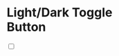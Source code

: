 <!DOCTYPE html>
<html lang="en">
<head>
<meta charset="UTF-8">
<meta name="viewport" content="width=device-width, initial-scale=1.0">
<title>Theme Switcher</title>
<link rel="stylesheet" href="https://fonts.googleapis.com/css2?family=Montserrat&display=swap">
<link rel="stylesheet" href="https://cdnjs.cloudflare.com/ajax/libs/font-awesome/5.15.3/css/all.min.css">
<style>
  * { box-sizing: border-box; }

  body {
    font-family: "Montserrat", sans-serif;
    background-color: #fff;
    transition: background 0.2s linear;
  }

  body.dark {
    background-color: #292c35;
  }

  body.dark h1, body.dark .support a {
    color: #fff;
  }

  .checkbox {
    opacity: 0;
    position: absolute;
  }

  .checkbox-label {
    background-color: #111;
    width: 50px;
    height: 26px;
    border-radius: 50px;
    position: fixed;
    top: 20px;
    right: 20px;
    padding: 5px;
    cursor: pointer;
    display: flex;
    align-items: center;
  }

  .fa-moon, .fa-sun {
    color: #f1c40f;
    position: absolute;
    left: 5px;
  }

  .fa-sun {
    left: unset;
    right: 5px;
  }

  .checkbox:checked + .checkbox-label .fa-moon {
    display: none;
  }

  .checkbox:not(:checked) + .checkbox-label .fa-sun {
    display: none;
  }

  .checkbox-label .ball {
    background-color: #fff;
    width: 22px;
    height: 22px;
    position: absolute;
    left: 2px;
    top: 2px;
    border-radius: 50%;
    transition: transform 0.2s linear;
  }

  .checkbox:checked + .checkbox-label .ball {
    transform: translateX(24px);
  }
</style>
</head>
<body>

<h1>Light/Dark Toggle<br>Button</h1>

<div>
  <input type="checkbox" class="checkbox" id="checkbox">
  <label for="checkbox" class="checkbox-label">
    <i class="fas fa-moon"></i>
    <i class="fas fa-sun"></i>
    <span class="ball"></span>
  </label>
</div>

<script type="text/javascript">
  const checkbox = document.getElementById("checkbox");
  checkbox.addEventListener("change", () => {
    document.body.classList.toggle("dark");
  });
</script>

</body>
</html>
